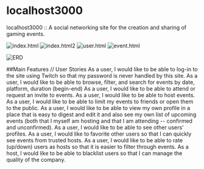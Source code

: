 # localhost3000

localhost3000 :: A social networking site for the creation and sharing of gaming events.

![index.html](/public/mdimg/1.jpg)
![index.html2](/public/mdimg/2.jpg)
![user.html](/public/mdimg/3.jpg)
![event.html](/public/mdimg/4.jpg)

![ERD](/public/mdimg/localhost3000.png)

##Main Features // User Stories
As a user, I would like to be able to log-in to the site using Twitch so that my password is never handled by this site.
As a user, I would like to be able to browse, filter, and search for events by date, platform, duration (begin-end)
As a user, I would like to be able to attend or request an invite to events.
As a user, I would like to be able to host events.
As a user, I would like to be able to limit my events to friends or open them to the public.
As a user, I would like to be able to view my own profile in a place that is easy to digest and edit it and also see my own list of upcoming events (both that I myself am hosting and that I am attending -- confirmed and unconfirmed).
As a user, I would like to be able to see other users' profiles.
As a user, I would like to favorite other users so that I can quickly see events from trusted hosts.
As a user, I would like to be able to rate (up/down) users as hosts so that it is easier to filter through events.
As a host, I would like to be able to blacklist users so that I can manage the quality of the company.
